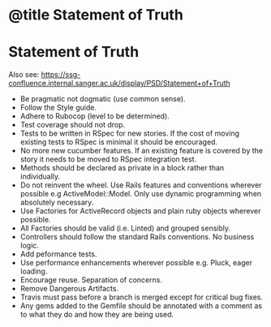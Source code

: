 # @title Statement of Truth
# Statement of Truth

Also see: https://ssg-confluence.internal.sanger.ac.uk/display/PSD/Statement+of+Truth

- Be pragmatic not dogmatic (use common sense).
- Follow the Style guide.
- Adhere to Rubocop (level to be determined).
- Test coverage should not drop.
- Tests to be written in RSpec for new stories. If the cost of moving existing tests to RSpec is minimal it should be encouraged.
- No more new cucumber features. If an existing feature is covered by the story it needs to be moved to RSpec integration test.
- Methods should be declared as private in a block rather than individually.
- Do not reinvent the wheel. Use Rails features and conventions wherever possible e.g ActiveModel::Model. Only use dynamic programming when absolutely necessary.
- Use Factories for ActiveRecord objects and plain ruby objects wherever possible.
- All Factories should be valid (i.e. Linted) and grouped sensibly.
- Controllers should follow the standard Rails conventions. No business logic.
- Add peformance tests.
- Use performance enhancements wherever possible e.g. Pluck, eager loading.
- Encourage reuse. Separation of concerns.
- Remove Dangerous Artifacts.
- Travis must pass before a branch is merged except for critical bug fixes.
- Any gems added to the Gemfile should be annotated with a comment as to what they do and how they are being used.
